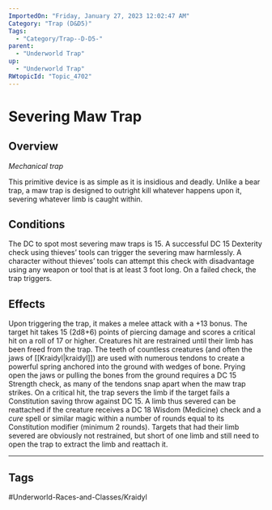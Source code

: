 ```yaml
---
ImportedOn: "Friday, January 27, 2023 12:02:47 AM"
Category: "Trap (D&D5)"
Tags:
  - "Category/Trap--D-D5-"
parent:
  - "Underworld Trap"
up:
  - "Underworld Trap"
RWtopicId: "Topic_4702"
---
```

# Severing Maw Trap
## Overview
*Mechanical trap*

This primitive device is as simple as it is insidious and deadly. Unlike a bear trap, a maw trap is designed to outright kill whatever happens upon it, severing whatever limb is caught within.

## Conditions
The DC to spot most severing maw traps is 15. A successful DC 15 Dexterity check using thieves’ tools can trigger the severing maw harmlessly. A character without thieves’ tools can attempt this check with disadvantage using any weapon or tool that is at least 3 foot long. On a failed check, the trap triggers.

## Effects
Upon triggering the trap, it makes a melee attack with a +13 bonus. The target hit takes 15 (2d8+6) points of piercing damage and scores a critical hit on a roll of 17 or higher. Creatures hit are restrained until their limb has been freed from the trap. The teeth of countless creatures (and often the jaws of [[Kraidyl|kraidyl]]) are used with numerous tendons to create a powerful spring anchored into the ground with wedges of bone. Prying open the jaws or pulling the bones from the ground requires a DC 15 Strength check, as many of the tendons snap apart when the maw trap strikes. On a critical hit, the trap severs the limb if the target fails a Constitution saving throw against DC 15. A limb thus severed can be reattached if the creature receives a DC 18 Wisdom (Medicine) check and a *cure* spell or similar magic within a number of rounds equal to its Constitution modifier (minimum 2 rounds). Targets that had their limb severed are obviously not restrained, but short of one limb and still need to open the trap to extract the limb and reattach it.


---
## Tags
#Underworld-Races-and-Classes/Kraidyl

